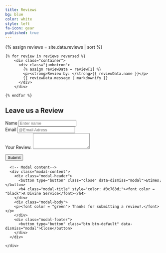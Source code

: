 ```yaml
---
title: Reviews
bg: blue    
color: white
style: left
fa-icon: gear
published: true
---
```


<div class="container">
	{% assign reviews = site.data.reviews | sort %}
	
	{% for review in reviews reversed %}
  		<div class="container">
  		  <div class="jumbotron">
		    {% assign reviewData = review[1] %}
		    <p><strong>Review by: </strong>{{ reviewData.name }}</p>
		    {{ reviewData.message | markdownify }}
		  </div>
		</div>
      
	{% endfor %}
  
</div>


## Leave us a Review

<form class="js-form form" method="POST" action="https://api.staticman.net/v1/entry/joelsite/joelsite.github.io/master">
  <!-- e.g. "2016-01-02-this-is-a-post" -->
  
  <input name="options[slug]" type="hidden" value="{{ page.slug }}">
  
  <div class="form-group">
    <label for="name">Name</label>
    <input type="text" class="form-control" id="fields[name]" name="fields[name]" placeholder="Enter name">
  </div>
  
  <div class="form-group">
    <label for="email">Email</label>
    <input type="email" class="form-control" id="fields[email]" name="fields[email]" placeholder="@Email Adress">
  </div>
  
  <div class="form-group">
    <label for="message">Your Review.</label>
    <textarea class="form-control" id="fields[message]" name="fields[message]" rows="3"></textarea>
  </div>
  
  <button type="submit" class="btn btn-primary">Submit</button>
  
</form>

<div class="container">
  <!-- Modal -->
  <div class="modal fade" id="myModal" role="dialog">
    <div class="modal-dialog">
    
      <!-- Modal content-->
      <div class="modal-content">
        <div class="modal-header">
          <button type="button" class="close" data-dismiss="modal">&times;</button>
          <h4 class="modal-title" style="color: #3c763d;"><font color = "black">A Divine Service</font></h4>
        </div>
        <div class="modal-body">
        <p><font color = "green"> Thanks for submitting a review!.</font></p>
        </div>
        <div class="modal-footer">
          <button type="button" class="btn btn-default" data-dismiss="modal">Close</button>
        </div>
      </div>
      
    </div>
  </div>
  
</div>
